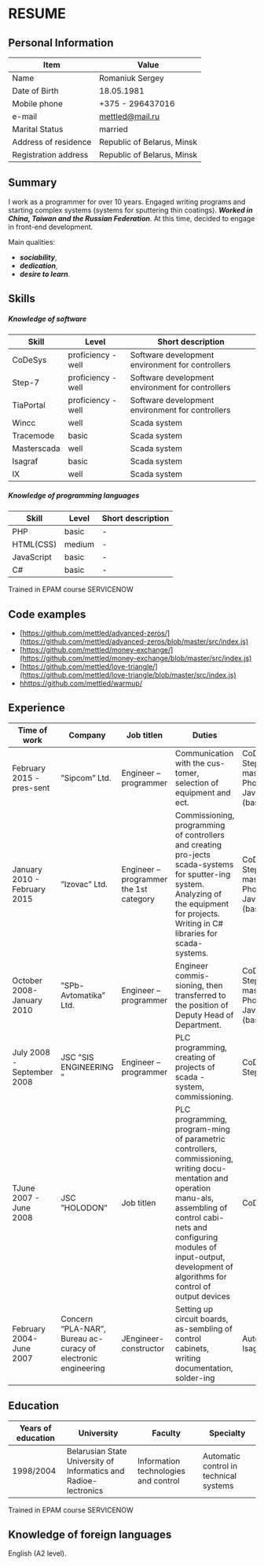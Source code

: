 # RESUME

## **Personal Information**

| Item | Value |
| --- | --- |
|Name|Romaniuk Sergey|
|Date of Birth|18.05.1981|
|Mobile phone|+375 - 296437016|
|e-mail|mettled@mail.ru|
|Marital Status|married|
|Address of residence|Republic of  Belarus, Minsk|
|Registration address|Republic of  Belarus, Minsk|

## Summary

I work as a programmer for over 10 years. Engaged writing programs and starting complex systems (systems for sputtering thin coatings). ***Worked in China, Taiwan and the Russian Federation***. At this time, decided to engage in front-end development.

Main qualities: 
- ***sociability***, 
- ***dedication***, 
- ***desire to learn***.

## Skills 
##### Knowledge of software

| Skill | Level | Short description |
| --- | --- | --- |
|CoDeSys|proficiency - well|Software development environment for controllers|
|Step-7|proficiency - well|Software development environment for controllers|
|TiaPortal|proficiency - well|Software development environment for controllers|
|Wincc|well|Scada system|
|Tracemode |basic|Scada system|
|Masterscada|well|Scada system|
|Isagraf |basic|Scada system|
|IX|well|Scada system|

##### Knowledge of  programming languages

| Skill | Level | Short description |
| --- | --- | --- |
|PHP|basic|-|
|HTML(CSS)|medium|-|
|JavaScript|basic|-|
|С#|basic|-|



Trained in EPAM course SERVICENOW


## Code examples

- [https://github.com/mettled/advanced-zeros/](https://github.com/mettled/advanced-zeros/blob/master/src/index.js)
- [https://github.com/mettled/money-exchange/](https://github.com/mettled/money-exchange/blob/master/src/index.js)
- [https://github.com/mettled/love-triangle/](https://github.com/mettled/love-triangle/blob/master/src/index.js)
- [hhttps://github.com/mettled/warmup/](https://github.com/mettled/warmup/blob/master/src/index.js)


## Experience

|Time of work|Company|Job titlen|Duties|Skills|
| --- | --- | --- | --- | --- |
|February 2015 - pres-sent|”Sipcom” Ltd.|Engineer – programmer|Communication with the cus-tomer, selection of equipment and ect.|CoDeSys, Step-7, masterscada, PhotoShop, JavaScript (basic), С# |
|January 2010 - February 2015|”Izovac” Ltd.|Engineer – programmer the 1st category|Commissioning, programming of controllers and creating pro-jects scada-systems for sputter-ing system. Analyzing of the equipment for  projects. Writing in C# libraries for scada-systems. |CoDeSys, Step-7, masterscada, PhotoShop, JavaScript (basic), С#|
|October 2008-January 2010|”SPb-Avtomatika” Ltd.|Engineer – programmer|Engineer commis-sioning, then transferred to the position of Deputy Head of Department.|CoDeSys, Step-7, masterscada, PhotoShop, JavaScript (basic), С# |
|July 2008 -September 2008|JSC ”SIS ENGINEERING ”|Engineer – programmer |PLC programming, creating of projects of scada - system, commissioning.|CoDeSys, Step-7, С# |
|TJune 2007 - June 2008|JSC ”HOLODON”|Job titlen|PLC programming, program-ming of parametric controllers, commissioning, writing docu-mentation and operation manu-als, assembling of control cabi-nets and configuring modules of input-output, development of algorithms for control of output devices |CoDeSys|
|February 2004-June 2007|Concern “PLA-NAR”, Bureau ac-curacy of electronic engineering|JEngineer-constructor|Setting up circuit boards,  as-sembling of control cabinets, writing documentation, solder-ing|AutoCad, Isagraf |

## Education

|Years of education|University|Faculty|Specialty|
| --- | --- | --- | --- |
|1998/2004|Belarusian State University of Informatics and Radioe-lectronics|Information technologies and control|Automatic control in technical systems|

Trained in EPAM course SERVICENOW

## Knowledge of foreign languages

English (A2 level).
